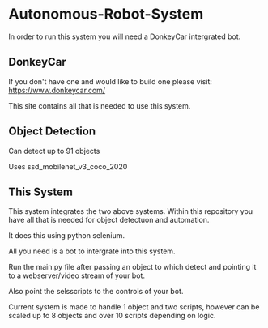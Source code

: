 # Autonomous-Robot-System

In order to run this system you will need a DonkeyCar intergrated bot. 

DonkeyCar
---------
If you don't have one and would like to build one please visit: https://www.donkeycar.com/

This site contains all that is needed to use this system.


Object Detection
----------------
Can detect up to 91 objects

Uses ssd_mobilenet_v3_coco_2020

This System
-----------

This system integrates the two above systems. Within this repository you have all that is needed for object detectuon and automation.

It does this using python selenium.

All you need is a bot to intergrate into this system.

Run the main.py file after passing an object to which detect and pointing it to a webserver/video stream of your bot.

Also point the selsscripts to the controls of your bot.

Current system is made to handle 1 object and two scripts, however can be scaled up to 8 objects and over 10 scripts depending on logic.



